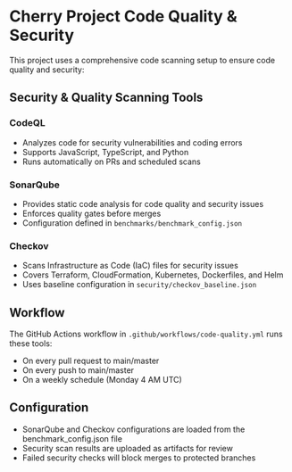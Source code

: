 # Cherry Project Code Quality & Security

This project uses a comprehensive code scanning setup to ensure code quality and security:

## Security & Quality Scanning Tools

### CodeQL
- Analyzes code for security vulnerabilities and coding errors
- Supports JavaScript, TypeScript, and Python
- Runs automatically on PRs and scheduled scans

### SonarQube
- Provides static code analysis for code quality and security issues
- Enforces quality gates before merges
- Configuration defined in `benchmarks/benchmark_config.json`

### Checkov
- Scans Infrastructure as Code (IaC) files for security issues
- Covers Terraform, CloudFormation, Kubernetes, Dockerfiles, and Helm
- Uses baseline configuration in `security/checkov_baseline.json`

## Workflow

The GitHub Actions workflow in `.github/workflows/code-quality.yml` runs these tools:
- On every pull request to main/master
- On every push to main/master
- On a weekly schedule (Monday 4 AM UTC)

## Configuration

- SonarQube and Checkov configurations are loaded from the benchmark_config.json file
- Security scan results are uploaded as artifacts for review
- Failed security checks will block merges to protected branches
